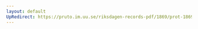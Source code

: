 ```yaml
---
layout: default
UpRedirect: https://pruto.im.uu.se/riksdagen-records-pdf/1869/prot-1869--fk--305/prot-1869--fk--305_042.pdf
---
```

